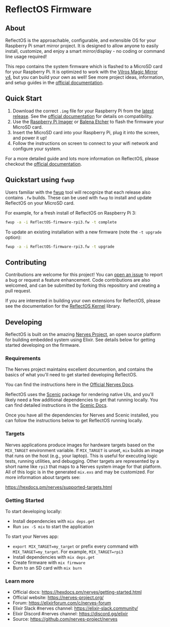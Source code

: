 # ReflectOS Firmware

## About

ReflectOS is the approachable, configurable, and extensible OS for your Raspberry Pi smart mirror project.  It is designed to allow anyone to easily install, customize, and enjoy a smart mirror/display - no coding or command line usage required!

This repo contains the system firmware which is flashed to a MicroSD card for your Raspberry Pi.  It is optimized to work with the [Vilros Magic Mirror v4](https://vilros.com/products/vilros-magic-mirror-v4), but you can build your own as well!  See more project ideas, information, and setup guides in the [official documentation](https://Reflect-OS.github.io/docs).

## Quick Start

1. Download the correct `.img` file for your Raspberry Pi from the [latest release](https://github.com/Reflect-OS/firmware/releases/latest).  See the [official documentation](https://Reflect-OS.github.io/downloads) for details
on compatibility.
2. Use the [Raspberry Pi Imager](https://www.raspberrypi.com/software/) or [Balena Etcher](https://etcher.balena.io) to flash the firmware your MicroSD card.
3. Insert the MicroSD card into your Raspberry Pi, plug it into the screen, and power it up!
4. Follow the instructions on screen to connect to your wifi network and configure
your system.

For a more detailed guide and lots more information on ReflectOS, please checkout the [official documentation](https://Reflect-OS.github.io/docs).

## Quickstart using `fwup`

Users familiar with the [fwup](https://github.com/fwup-home/fwup?tab=readme-ov-file#overview) tool
will recognize that each release also contains `.fw` builds.  These can be used with `fwup` to install
and update ReflectOS on your MicroSD card.

For example, for a fresh install of ReflectOS on Raspberry Pi 3:

```bash
fwup -a -i ReflectOS-firmware-rpi3.fw -t complete
```

To update an existing installation with a new firmware (note the `-t upgrade` option):

```bash
fwup -a -i ReflectOS-firmware-rpi3.fw -t upgrade
```

## Contributing

Contributions are welcome for this project!  You can
[open an issue](https://github.com/Reflect-OS/firmware/issues) to report a bug or request
a feature enhancement.  Code contributions are also welcomed, and can be
submitted by forking this repository and creating a pull request.

If you are interested in building your own extensions for ReflectOS,
please see the documentation for the [ReflectOS Kernel](https://hexdocs.pm/reflect_os_kernel) library.

## Developing

ReflectOS is built on the amazing [Nerves Project](https://nerves-project.org), an open source
platform for building embedded system using Elixir.  See details below for getting started developing on the firmware.

### Requirements

The Nerves project maintains excellent documention, and contains the basics of what
you'll need to get started developing ReflectOS.

You can find the instructions here in the [Official Nerves Docs](https://hexdocs.pm/nerves/installation.html).

ReflectOS uses the [Scenic](https://hexdocs.pm/scenic/overview_general.html) package for
rendering native UIs, and you'll likely need a few additional dependencies to get that running
locally.  You can find detailed instructions in the
[Scenic Docs](https://hexdocs.pm/scenic/install_dependencies.html).

Once you have all the dependencies for Nerves and Scenic installed, you can follow the
instructions below to get ReflectOS running locally.

### Targets

Nerves applications produce images for hardware targets based on the
`MIX_TARGET` environment variable. If `MIX_TARGET` is unset, `mix` builds an
image that runs on the host (e.g., your laptop). This is useful for executing
logic tests, running utilities, and debugging. Other targets are represented by
a short name like `rpi3` that maps to a Nerves system image for that platform.
All of this logic is in the generated `mix.exs` and may be customized. For more
information about targets see:

https://hexdocs.pm/nerves/supported-targets.html

### Getting Started

To start developing locally:
* Install dependencies with `mix deps.get`
* Run `iex -S mix` to start the application

To start your Nerves app:
  * `export MIX_TARGET=my_target` or prefix every command with
    `MIX_TARGET=my_target`. For example, `MIX_TARGET=rpi3`
  * Install dependencies with `mix deps.get`
  * Create firmware with `mix firmware`
  * Burn to an SD card with `mix burn`

### Learn more

  * Official docs: https://hexdocs.pm/nerves/getting-started.html
  * Official website: https://nerves-project.org/
  * Forum: https://elixirforum.com/c/nerves-forum
  * Elixir Slack #nerves channel: https://elixir-slack.community/
  * Elixir Discord #nerves channel: https://discord.gg/elixir
  * Source: https://github.com/nerves-project/nerves